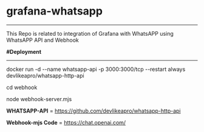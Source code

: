 # grafana-whatsapp
**************************
This Repo is related to integration of Grafana with WhatsAPP using WhatsAPP API and Webhook

**#Deployment**
**************************
docker run -d --name whatsapp-api -p 3000:3000/tcp --restart always devlikeapro/whatsapp-http-api

cd webhook

node webhook-server.mjs

**WHATSAPP-API** = https://github.com/devlikeapro/whatsapp-http-api

**Webhook-mjs Code** = https://chat.openai.com/
